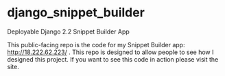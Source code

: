 # django_snippet_builder
Deployable Django 2.2 Snippet Builder App

This public-facing repo is the code for my Snippet Builder app: http://18.222.62.223/ .
This repo is designed to allow people to see how I designed this project.
If you want to see this code in action please visit the site.
